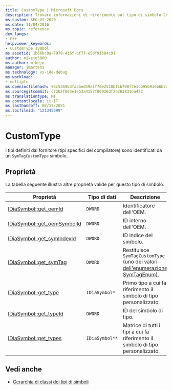 ```yaml
---
title: CustomType | Microsoft Docs
description: Trovare informazioni di riferimento sul tipo di simbolo CustomType (SymTagCustomType) nell'SDK Visual Studio di accesso all'interfaccia di debug.
ms.custom: SEO-VS-2020
ms.date: 11/04/2016
ms.topic: reference
dev_langs:
- C++
helpviewer_keywords:
- CustomType symbol
ms.assetid: 1b66bc0a-7979-416f-bf7f-e5df91584c91
author: mikejo5000
ms.author: mikejo
manager: jmartens
ms.technology: vs-ide-debug
ms.workload:
- multiple
ms.openlocfilehash: 96c5369b3fa3bed59a1f70e2518bf1b700f7e1cb95693eb6b2a6461b2be45941
ms.sourcegitcommit: c72b2f603e1eb3a4157f00926df2e263831ea472
ms.translationtype: MT
ms.contentlocale: it-IT
ms.lasthandoff: 08/12/2021
ms.locfileid: "121345699"
---
```

# <a name="customtype"></a>CustomType
I tipi definiti dal fornitore (tipi specifici del compilatore) sono identificati da un `SymTagCustomType` simbolo.

## <a name="properties"></a>Proprietà
 La tabella seguente illustra altre proprietà valide per questo tipo di simbolo.

|Proprietà|Tipo di dati|Descrizione|
|--------------|---------------|-----------------|
|[IDiaSymbol::get_oemId](../../debugger/debug-interface-access/idiasymbol-get-oemid.md)|`DWORD`|Identificatore dell'OEM.|
|[IDiaSymbol::get_oemSymbolId](../../debugger/debug-interface-access/idiasymbol-get-oemsymbolid.md)|`DWORD`|ID interno dell'OEM.|
|[IDiaSymbol::get_symIndexId](../../debugger/debug-interface-access/idiasymbol-get-symindexid.md)|`DWORD`|ID indice del simbolo.|
|[IDiaSymbol::get_symTag](../../debugger/debug-interface-access/idiasymbol-get-symtag.md)|`DWORD`|Restituisce `SymTagCustomType` (uno dei valori [dell'enumerazione SymTagEnum).](../../debugger/debug-interface-access/symtagenum.md)|
|[IDiaSymbol::get_type](../../debugger/debug-interface-access/idiasymbol-get-type.md)|`IDiaSymbol*`|Primo tipo a cui fa riferimento il simbolo di tipo personalizzato.|
|[IDiaSymbol::get_typeId](../../debugger/debug-interface-access/idiasymbol-get-typeid.md)|`DWORD`|ID del simbolo di tipo.|
|[IDiaSymbol::get_types](../../debugger/debug-interface-access/idiasymbol-get-types.md)|`IDiaSymbol**`|Matrice di tutti i tipi a cui fa riferimento il simbolo di tipo personalizzato.|

## <a name="see-also"></a>Vedi anche
- [Gerarchia di classi dei tipi di simboli](../../debugger/debug-interface-access/class-hierarchy-of-symbol-types.md)